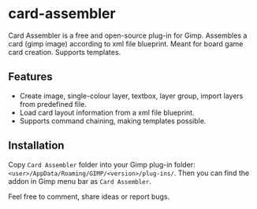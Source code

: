 # card-assembler

Card Assembler is a free and open-source plug-in for Gimp. Assembles a card (gimp image) according to xml file blueprint. Meant for board game card creation. Supports templates.

## Features

* Create image, single-colour layer, textbox, layer group, import layers from predefined file.
* Load card layout information from a xml file blueprint.
* Supports command chaining, making templates possible.

## Installation

Copy `Card Assembler` folder into your Gimp plug-in folder: `<user>/AppData/Roaming/GIMP/<version>/plug-ins/`. Then you can find the addon in Gimp menu bar as `Card Assembler`.


Feel free to comment, share ideas or report bugs.
